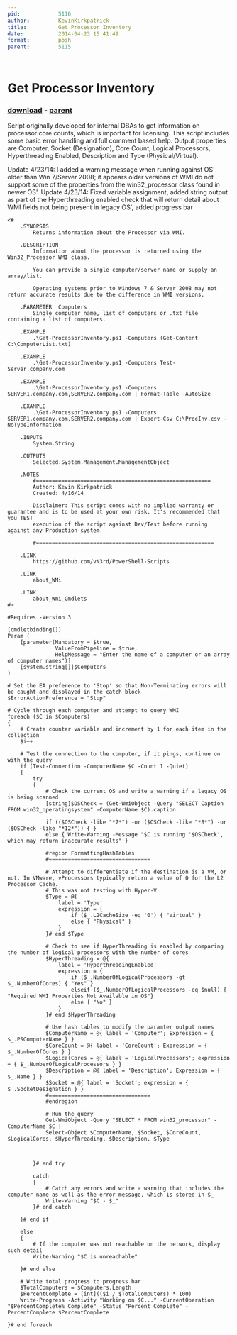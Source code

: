 ```yaml
---
pid:            5116
author:         KevinKirkpatrick
title:          Get Processor Inventory
date:           2014-04-23 15:41:49
format:         posh
parent:         5115

---
```


# Get Processor Inventory

### [download](//scripts/5116.ps1) - [parent](//scripts/5115.md)

Script originally developed for internal DBAs to get information on processor core counts, which is important for licensing. This script includes some basic error handling and full comment based help. Output properties are Computer, Socket (Designation), Core Count, Logical Processors, Hyperthreading Enabled, Description and Type (Physical/Virtual). 

Update 4/23/14: I added a warning message when running against OS' older than Win 7/Server 2008; it appears older versions of WMI do not support some of the properties from the win32_processor class found in newer OS'.
Update 4/23/14: Fixed variable assignment, added string output as part of the Hyperthreading enabled check that will return detail about WMI fields not being present in legacy OS', added progress bar 

```posh
<#
	.SYNOPSIS
		Returns information about the Processor via WMI. 

	.DESCRIPTION
		Information about the processor is returned using the Win32_Processor WMI class. 

		You can provide a single computer/server name or supply an array/list.

		Operating systems prior to Windows 7 & Server 2008 may not return accurate results due to the difference in WMI versions.

	.PARAMETER  Computers
		Single computer name, list of computers or .txt file containing a list of computers.

	.EXAMPLE
		.\Get-ProcessorInventory.ps1 -Computers (Get-Content C:\ComputerList.txt)

	.EXAMPLE
		.\Get-ProcessorInventory.ps1 -Computers Test-Server.company.com

	.EXAMPLE
		.\Get-ProcessorInventory.ps1 -Computers SERVER1.company.com,SERVER2.company.com | Format-Table -AutoSize

	.EXAMPLE
		.\Get-ProcessorInventory.ps1 -Computers SERVER1.company.com,SERVER2.company.com | Export-Csv C:\ProcInv.csv -NoTypeInformation

	.INPUTS
		System.String

	.OUTPUTS
		Selected.System.Management.ManagementObject

	.NOTES
		#=======================================================
		Author: Kevin Kirkpatrick
		Created: 4/16/14

		Disclaimer: This script comes with no implied warranty or guarantee and is to be used at your own risk. It's recommended that you TEST
		execution of the script against Dev/Test before running against any Production system. 

		#========================================================

	.LINK 
		https://github.com/vN3rd/PowerShell-Scripts

	.LINK
		about_WMi

	.LINK
		about_Wmi_Cmdlets
#>

#Requires -Version 3

[cmdletbinding()]
Param (
	[parameter(Mandatory = $true,
			   ValueFromPipeline = $true,
			   HelpMessage = "Enter the name of a computer or an array of computer names")]
	[system.string[]]$Computers
)

# Set the EA preference to 'Stop' so that Non-Terminating errors will be caught and displayed in the catch block
$ErrorActionPreference = "Stop"

# Cycle through each computer and attempt to query WMI
foreach ($C in $Computers)
{
	# Create counter variable and increment by 1 for each item in the collection
	$i++
	
	# Test the connection to the computer, if it pings, continue on with the query
	if (Test-Connection -ComputerName $C -Count 1 -Quiet)
	{
		try
		{
			# Check the current OS and write a warning if a legacy OS is being scanned
			[string]$OSCheck = (Get-WmiObject -Query "SELECT Caption FROM win32_operatingsystem" -ComputerName $C).caption
			
			if (($OSCheck -like "*7*") -or ($OSCheck -like "*8*") -or ($OSCheck -like "*12*")) { }
			else { Write-Warning -Message "$C is running '$OSCheck', which may return inaccurate results" }
			
			#region FormattingHashTables
			#================================
			
			# Attempt to differentiate if the destination is a VM, or not. In VMware, vProcessors typically return a value of 0 for the L2 Processor Cache.
			# This was not testing with Hyper-V
			$Type = @{
				label = 'Type'
				expression = {
					if ($_.L2CacheSize -eq '0') { "Virtual" }
					else { "Physical" }
				}
			}# end $Type
			
			# Check to see if HyperThreading is enabled by comparing the number of logical processors with the number of cores
			$HyperThreading = @{
				label = 'HyperthreadingEnabled'
				expression = {
					if ($_.NumberOfLogicalProcessors -gt $_.NumberOfCores) { "Yes" }
					elseif ($_.NumberOfLogicalProcessors -eq $null) { "Required WMI Properties Not Available in OS"}
					else { "No" }
				}
			}# end $HyperThreading
			
			# Use hash tables to modify the paramter output names
			$ComputerName = @{ label = 'Computer'; Expression = { $_.PSComputerName } }
			$CoreCount = @{ label = 'CoreCount'; Expression = { $_.NumberOfCores } }
			$LogicalCores = @{ label = 'LogicalProcessors'; expression = { $_.NumberOfLogicalProcessors } }
			$Description = @{ label = 'Description'; Expression = { $_.Name } }
			$Socket = @{ label = 'Socket'; expression = { $_.SocketDesignation } }
			#================================
			#endregion
			
			# Run the query
			Get-WmiObject -Query "SELECT * FROM win32_processor" -ComputerName $C |
			Select-Object $ComputerName, $Socket, $CoreCount, $LogicalCores, $HyperThreading, $Description, $Type
			
			
			
		}# end try
		
		catch
		{
			# Catch any errors and write a warning that includes the computer name as well as the error message, which is stored in $_
			Write-Warning "$C - $_"
		}# end catch
		
	}# end if
	
	else
	{
		# If the computer was not reachable on the network, display such detail
		Write-Warning "$C is unreachable"
		
	}# end else
	
	# Write total progress to progress bar
	$TotalComputers = $Computers.Length
	$PercentComplete = [int](($i / $TotalComputers) * 100)
	Write-Progress -Activity "Working on $C..." -CurrentOperation "$PercentComplete% Complete" -Status "Percent Complete" -PercentComplete $PercentComplete
	
}# end foreach
```

